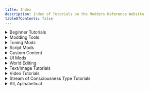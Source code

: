 ```yaml
---
title: Index
description: Index of Tutorials on the Modders Reference Website
tableOfContents: false
---
```


<details>

<summary>Beginner Tutorials</summary>

* [Custom Maps](../../../../tutorials/custom-maps/), by Alistu a.k.a. Menaceman44
* [Scumbumbo's XML Extractor](../../../../tutorials/xml-extractor/), by Waffle
* [Scumbumbo's XML File Finder](../../../../tutorials/xml-file-finder/), by Waffle
* [Links to Off-Site Tutorials](../../../../tutorials/links-offsite/):
    * [Figuring Out Venue Stuff - Waffle Explains It All!](../../../../tutorials/links-offsite/#figuring-out-venue-stuff---waffle-explains-it-all-by-waffle), by Waffle

</details>

<details>

<summary>Modding Tools</summary>

* [Comparing Files with WinMerge](../../../../tutorials/winmerge/), by Waffle
* [Scumbumbo's XML Extractor](../../../../tutorials/xml-extractor/), by Waffle
* [Scumbumbo's XML File Finder](../../../../tutorials/xml-file-finder/), by Waffle
* [Links to Off-Site Tutorials](../../../../tutorials/links-offsite/):
    * [Figuring Out Venue Stuff - Waffle Explains It All!](../../../../tutorials/links-offsite/#figuring-out-venue-stuff---waffle-explains-it-all-by-waffle), by Waffle

</details>

<details>

<summary>Tuning Mods</summary>

* [Modifying Sim Appearances](../../../../tutorials/modifying-sim-appearances/), by FellowFur

</details>

<details>

<summary>Script Mods</summary>

* [Modifying Sim Appearances](../../../../tutorials/modifying-sim-appearances/), by FellowFur

</details>

<details>

<summary>Custom Content</summary>

<details>

<summary>CAS</summary>

</details>

<details>

<summary>Build/Buy</summary>

</details>

</details>

<details>

<summary>UI Mods</summary>

* [Custom Maps](../../../../tutorials/custom-maps/), by Alistu a.k.a. Menaceman44

</details>

<details>

<summary>World Editing</summary>

</details>

<details>

<summary>Text/Image Tutorials</summary>

* [Comparing Files with WinMerge](../../../../tutorials/winmerge/), by Waffle
* [Custom Maps](../../../../tutorials/custom-maps/), by Alistu a.k.a. Menaceman44
* [Modifying Sim Appearances](../../../../tutorials/modifying-sim-appearances/), by FellowFur
* [Scumbumbo's XML Extractor](../../../../tutorials/xml-extractor/), by Waffle
* [Scumbumbo's XML File Finder](../../../../tutorials/xml-file-finder/), by Waffle

</details>

<details>

<summary>Video Tutorials</summary>

* [Links to Off-Site Tutorials](../../../../tutorials/links-offsite/):
    * [Figuring Out Venue Stuff - Waffle Explains It All!](../../../../tutorials/links-offsite/#figuring-out-venue-stuff---waffle-explains-it-all-by-waffle), by Waffle

</details>

<details>

<summary>Stream of Consciousness Type Tutorials</summary>

* [Links to Off-Site Tutorials](../../../../tutorials/links-offsite/):
    * [Figuring Out Venue Stuff - Waffle Explains It All!](../../../../tutorials/links-offsite/#figuring-out-venue-stuff---waffle-explains-it-all-by-waffle), by Waffle

</details>

<details>

<summary>All, Aplhabetical</summary>

* [Comparing Files with WinMerge](../../../../tutorials/winmerge/), by Waffle
* [Custom Maps](../../../../tutorials/custom-maps/), by Alistu a.k.a. Menaceman44
* [Modifying Sim Appearances](../../../../tutorials/modifying-sim-appearances/), by FellowFur
* [Scumbumbo's XML Extractor](../../../../tutorials/xml-extractor/), by Waffle
* [Scumbumbo's XML File Finder](../../../../tutorials/xml-file-finder/), by Waffle
* [Links to Off-Site Tutorials](../../../../tutorials/links-offsite/):
    * [Figuring Out Venue Stuff - Waffle Explains It All!](../../../../tutorials/links-offsite/#figuring-out-venue-stuff---waffle-explains-it-all-by-waffle), by Waffle

</details>